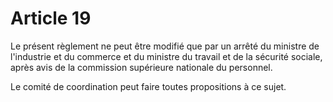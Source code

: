 # Article 19

Le présent règlement ne peut être modifié que par un arrêté du ministre de l'industrie et du commerce et du ministre du travail et de la sécurité sociale, après avis de la commission supérieure nationale du personnel.

Le comité de coordination peut faire toutes propositions à ce sujet.
